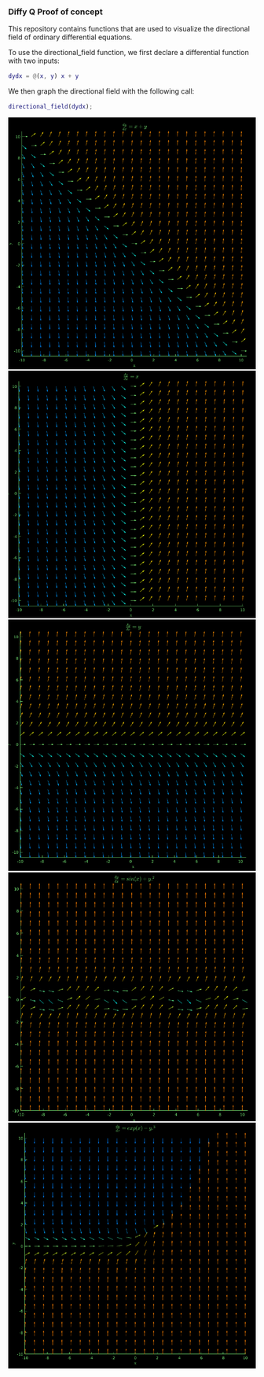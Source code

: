 ### Diffy Q Proof of concept

This repository contains functions that are used to visualize the directional field 
of ordinary differential equations.

To use the directional_field function, we first declare a differential function with two inputs:

```MATLAB
dydx = @(x, y) x + y
```

We then graph the directional field with the following call:
```MATLAB
directional_field(dydx);
```

![Directional field1](./media/d_f1.png)
![Directional field2](./media/d_f2.png)
![Directional field3](./media/d_f3.png)
![Directional field4](./media/d_f4.png)
![Directional field5](./media/d_f5.png)